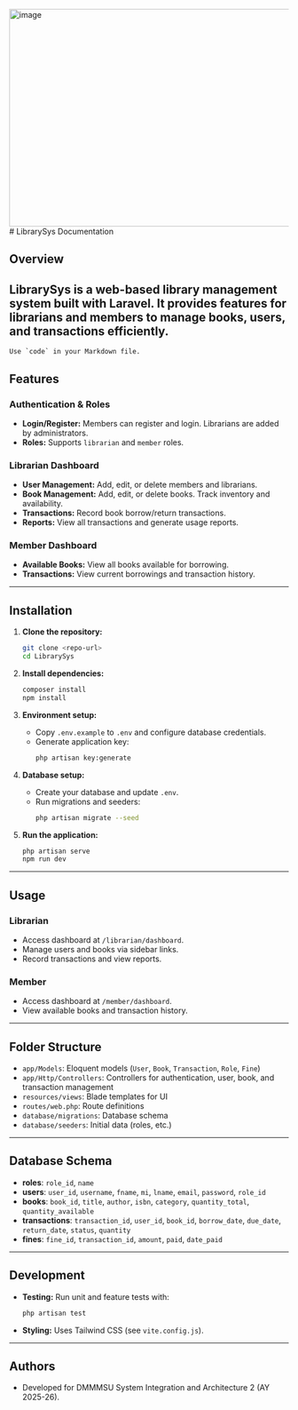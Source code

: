 <img width="1535" height="392" alt="image" src="https://github.com/user-attachments/assets/28c3ed4c-651b-4b05-a81c-8605b9167a35" /># LibrarySys Documentation

## Overview

**LibrarySys** is a web-based library management system built with Laravel. It provides features for librarians and members to manage books, users, and transactions efficiently.
---

``Use `code` in your Markdown file.``

## Features

### Authentication & Roles
- **Login/Register:** Members can register and login. Librarians are added by administrators.
- **Roles:** Supports `librarian` and `member` roles.

### Librarian Dashboard
- **User Management:** Add, edit, or delete members and librarians.
- **Book Management:** Add, edit, or delete books. Track inventory and availability.
- **Transactions:** Record book borrow/return transactions.
- **Reports:** View all transactions and generate usage reports.

### Member Dashboard
- **Available Books:** View all books available for borrowing.
- **Transactions:** View current borrowings and transaction history.

---

## Installation

1. **Clone the repository:**
   ```sh
   git clone <repo-url>
   cd LibrarySys
   ```

2. **Install dependencies:**
   ```sh
   composer install
   npm install
   ```

3. **Environment setup:**
   - Copy `.env.example` to `.env` and configure database credentials.
   - Generate application key:
     ```sh
     php artisan key:generate
     ```

4. **Database setup:**
   - Create your database and update `.env`.
   - Run migrations and seeders:
     ```sh
     php artisan migrate --seed
     ```

5. **Run the application:**
   ```sh
   php artisan serve
   npm run dev
   ```

---

## Usage

### Librarian
- Access dashboard at `/librarian/dashboard`.
- Manage users and books via sidebar links.
- Record transactions and view reports.

### Member
- Access dashboard at `/member/dashboard`.
- View available books and transaction history.

---

## Folder Structure

- `app/Models`: Eloquent models (`User`, `Book`, `Transaction`, `Role`, `Fine`)
- `app/Http/Controllers`: Controllers for authentication, user, book, and transaction management
- `resources/views`: Blade templates for UI
- `routes/web.php`: Route definitions
- `database/migrations`: Database schema
- `database/seeders`: Initial data (roles, etc.)

---

## Database Schema

- **roles**: `role_id`, `name`
- **users**: `user_id`, `username`, `fname`, `mi`, `lname`, `email`, `password`, `role_id`
- **books**: `book_id`, `title`, `author`, `isbn`, `category`, `quantity_total`, `quantity_available`
- **transactions**: `transaction_id`, `user_id`, `book_id`, `borrow_date`, `due_date`, `return_date`, `status`, `quantity`
- **fines**: `fine_id`, `transaction_id`, `amount`, `paid`, `date_paid`

---

## Development

- **Testing:** Run unit and feature tests with:
  ```sh
  php artisan test
  ```
- **Styling:** Uses Tailwind CSS (see `vite.config.js`).

---


## Authors

- Developed for DMMMSU System Integration and Architecture 2 (AY 2025-26).
